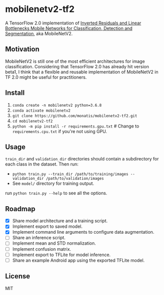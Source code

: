 # mobilenetv2-tf2
A TensorFlow 2.0 implementation of [Inverted Residuals and Linear Bottlenecks Mobile Networks for
   Classification, Detection and Segmentation](https://arxiv.org/abs/1801.04381), aka MobileNetV2.

## Motivation

MobileNetV2  is still one of the most efficient architectures for image classification. Considering that TensorFlow 2.0 has already hit version beta1, I think that a flexible and reusable implementation of MobileNetV2 in TF 2.0 might be useful for practitioners.

## Install

1. `conda create -n mobilenetv2 python=3.6.8`
2. `conda activate mobilenetv2`
3. `git clone https://github.com/monatis/mobilenetv2-tf2.git`
4. `cd mobilenetv2-tf2`
5. `python -m pip install -r requirements.gpu.txt` # Change to `requirements.cpu.txt` if you're not using GPU.

## Usage

`train_dir` and `validation_dir` directories should contain a subdirectory for each class in the dataset. Then run:

- `python train.py --train_dir /path/to/training/images --validation_dir /path/to/validation/images`
- See `model/` directory for training output.

run `python train.py --help` to see all the options.

## Roadmap

- [x] Share model architecture and a training script.
- [x] Implement export to saved model.
- [x] Implement command line arguments to configure data augmentation.
- [ ] Share an inference script.
- [ ] Implement mean and STD normalization.
- [ ] Implement confusion matrix.
- [ ] Implement export to TFLite for model inference.
- [ ] Share an example Android app using the exported TFLite model.

## License

MIT